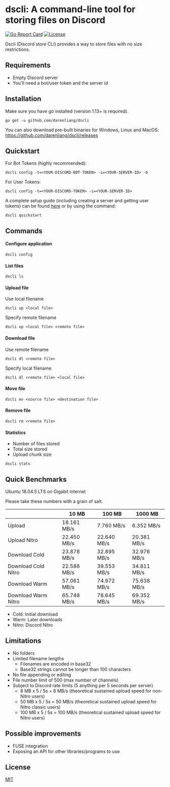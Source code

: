 # dscli: A command-line tool for storing files on Discord

[![Go Report Card](https://goreportcard.com/badge/github.com/darenliang/dscli)](https://goreportcard.com/report/github.com/darenliang/dscli)
[![License](https://img.shields.io/github/license/darenliang/dscli)](https://github.com/darenliang/dscli/blob/master/LICENSE)

Dscli (Discord store CLI) provides a way to store files with no size restrictions.

## Requirements

* Empty Discord server
* You'll need a bot/user token and the server id

## Installation

Make sure you have go installed (version 1.13+ is required).

```
go get -u github.com/darenliang/dscli
```

You can also download pre-built binaries for Windows, Linux and MacOS: https://github.com/darenliang/dscli/releases

## Quickstart

For Bot Tokens (highly recommended):

```
dscli config -t=<YOUR-DISCORD-BOT-TOKEN> -i=<YOUR-SERVER-ID> -b
```

For User Tokens:

```
dscli config -t=<YOUR-DISCORD-TOKEN> -i=<YOUR-SERVER-ID>
```

A complete setup guide (including creating a server and getting user tokens) can be found [here](https://github.com/darenliang/dscli/blob/master/quickstart/README.md) or by using the command:

```
dscli quickstart
```

## Commands

#### Configure application

```
dscli config
```

#### List files

```
dscli ls
```

#### Upload file

Use local filename

```
dscli up <local file>
```

Specify remote filename

```
dscli up <local file> <remote file>
```

#### Download file

Use remote filename

```
dscli dl <remote file>
```

Specify local filename

```
dscli dl <remote file> <local file>
```

#### Move file

```
dscli mv <source file> <destination file>
```

#### Remove file

```
dscli rm <remote file>
```

#### Statistics

* Number of files stored
* Total size stored
* Upload chunk size

```
dscli stats
```

## Quick Benchmarks

Ubuntu 18.04.5 LTS on Gigabit internet

Please take these numbers with a grain of salt.

|                     | 10 MB         | 100 MB        | 1000 MB       |
| ------------------- | ------------- | ------------- | ------------- |
| Upload              | 18.161 MB/s   | 7.760 MB/s    | 6.352 MB/s    |
| Upload Nitro        | 22.450 MB/s   | 22.640 MB/s   | 20.381 MB/s   |
| Download Cold       | 23.878 MB/s   | 32.895 MB/s   | 32.976 MB/s   |
| Download Cold Nitro | 22.586 MB/s   | 39.553 MB/s   | 34.811 MB/s   |
| Download Warm       | 57.061 MB/s   | 74.972 MB/s   | 75.638 MB/s   |
| Download Warm Nitro | 65.748 MB/s   | 78.645 MB/s   | 69.352 MB/s   |

* Cold: Initial download
* Warm: Later downloads
* Nitro: Discord Nitro

## Limitations

* No folders
* Limited filename lengths
    * Filenames are encoded in base32
    * Base32 strings cannot be longer than 100 characters
* No file appending or editing
* File number limit of 500 (max number of channels)
* Subject to Discord rate limits (5 anything per 5 seconds per server)
    * 8 MB x 5 / 5s = 8 MB/s (theoretical sustained upload speed for non-Nitro users)
    * 50 MB x 5 / 5s = 50 MB/s (theoretical sustained upload speed for Nitro classic users)
    * 100 MB x 5 / 5s = 100 MB/s (theoretical sustained upload speed for Nitro users)

## Possible improvements

* FUSE integration
* Exposing an API for other libraries/programs to use

## License

[MIT](https://github.com/darenliang/dscli/blob/master/LICENSE)

